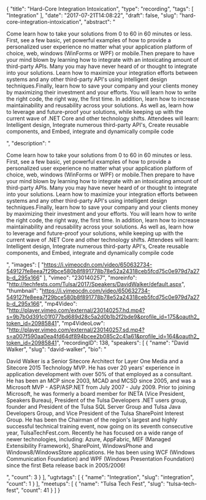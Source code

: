 {
  "title": "Hard-Core Integration Intoxication",
  "type": "recording",
  "tags": [
    "Integration"
  ],
  "date": "2017-07-21T14:08:22",
  "draft": false,
  "slug": "hard-core-integration-intoxication",
  "abstract": "<p>Come learn how to take your solutions from 0 to 60 in 60 minutes or less. First, see a few basic, yet powerful examples of how to provide a personalized user experience no matter what your application platform of choice, web, windows (WinForms or WPF) or mobile.Then prepare to have your mind blown by learning how to integrate with an intoxicating amount of third-party APIs. Many you may have never heard of or thought to integrate into your solutions. Learn how to maximize your integration efforts between systems and any other third-party API's using intelligent design techniques.Finally, learn how to save your company and your clients money by maximizing their investment and your efforts. You will learn how to write the right code, the right way, the first time. In addition, learn how to increase maintainability and reusability across your solutions. As well as, learn how to leverage and future-proof your solutions, while keeping up with the current wave of .NET Core and other technology shifts. Attendees will learn: Intelligent design, Integrate numerous third-party API's, Create reusable components, and Embed, integrate and dynamically compile code</p>",
  "description": "<p>Come learn how to take your solutions from 0 to 60 in 60 minutes or less. First, see a few basic, yet powerful examples of how to provide a personalized user experience no matter what your application platform of choice, web, windows (WinForms or WPF) or mobile.Then prepare to have your mind blown by learning how to integrate with an intoxicating amount of third-party APIs. Many you may have never heard of or thought to integrate into your solutions. Learn how to maximize your integration efforts between systems and any other third-party API's using intelligent design techniques.Finally, learn how to save your company and your clients money by maximizing their investment and your efforts. You will learn how to write the right code, the right way, the first time. In addition, learn how to increase maintainability and reusability across your solutions. As well as, learn how to leverage and future-proof your solutions, while keeping up with the current wave of .NET Core and other technology shifts. Attendees will learn: Intelligent design, Integrate numerous third-party API's, Create reusable components, and Embed, integrate and dynamically compile code</p>",
  "images": [
    "https://i.vimeocdn.com/video/650632734-549127fe8eea7f29bce580b8f891778b78e52a24318ceb5fcd75c0e979d7a27b-d_295x166"
  ],
  "vimeo": "230140257",
  "moreinfo": "http://techfests.com/Tulsa/2017/Speakers/DavidWalker/default.aspx",
  "thumbnail": "https://i.vimeocdn.com/video/650632734-549127fe8eea7f29bce580b8f891778b78e52a24318ceb5fcd75c0e979d7a27b-d_295x166",
  "mp4Video": "http://player.vimeo.com/external/230140257.hd.mp4?s=9b7b0d391c01f077bd689d28c5a2d0b1b2f2bde9&profile_id=175&oauth2_token_id=20985841",
  "mp4VideoLow": "http://player.vimeo.com/external/230140257.sd.mp4?s=a007f590aa0ea4fd64df894bcee2b085c2c41a61&profile_id=164&oauth2_token_id=20985841",
  "recordingID": 138,
  "speakers": [
    {
      "name": "David Walker",
      "slug": "david-walker",
      "bio": "<p>David Walker is a Senior Sitecore Architect for Layer One Media and a Sitecore 2015 Technology MVP. He has over 20 years' experience in application development with over 50% of that employed as a consultant. He has been an MCP since 2003, MCAD and MCSD since 2005, and was a Microsoft MVP - ASP/ASP.NET from July 2007 - July 2009. Prior to joining Microsoft, he was formerly a board member for INETA (Vice President, Speakers Bureau), President of the Tulsa Developers .NET users group, founder and President of the Tulsa SQL Server Group and Tulsa Java Developers Group, and Vice President of the Tulsa SharePoint Interest Group. He has been the Chairman of the region's largest and highly successful technical training event, now going on its seventh consecutive year, TulsaTechFest.com. Recently he has focused on a wide range of newer technologies, including: Azure, AppFabric, MEF (Managed Extensibility Framework), SharePoint, WindowsPhone and Windows8/WindowsStore applications. He has been using WCF (Windows Communication Foundation) and WPF (Windows Presentation Foundation) since the first Beta release back in 2005/2006!</p>",
      "count": 3
    }
  ],
  "ugtvtags": [
    {
      "name": "Integration",
      "slug": "integration",
      "count": 1
    }
  ],
  "meetups": [
    {
      "name": "Tulsa Tech Fest",
      "slug": "tulsa-tech-fest",
      "count": 41
    }
  ]
}